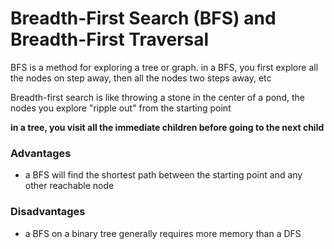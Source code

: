 # Breadth-First Search (BFS) and Breadth-First Traversal

BFS is a method for exploring a tree or graph. in a BFS, you first explore all the nodes on step away, then all the nodes two steps away, etc

Breadth-first search is like throwing a stone in the center of a pond, the nodes you explore "ripple out" from the starting point

**in a tree, you visit all the immediate children before going to the next child**

### Advantages

- a BFS will find the shortest path between the starting point and any other reachable node

### Disadvantages

- a BFS on a binary tree generally requires more memory than a DFS
